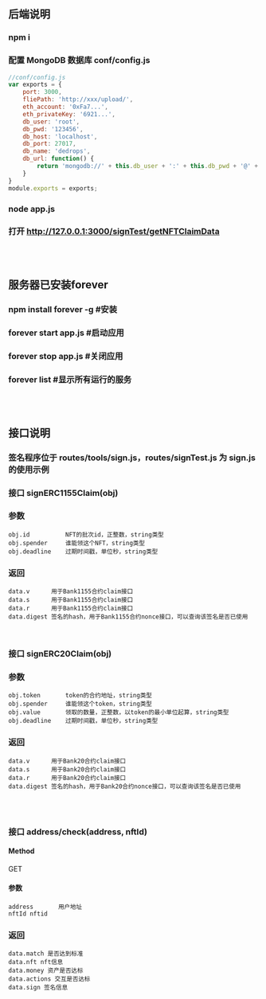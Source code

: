 ## 后端说明
 
### npm i
### 配置 MongoDB 数据库 conf/config.js
```javascript
//conf/config.js
var exports = {
    port: 3000,
    fliePath: 'http://xxx/upload/',
    eth_account: '0xFa7...',
    eth_privateKey: '6921...',
    db_user: 'root',
    db_pwd: '123456',
    db_host: 'localhost',
    db_port: 27017,
    db_name: 'dedrops',
    db_url: function() {
        return 'mongodb://' + this.db_user + ':' + this.db_pwd + '@' + this.db_host + ':' + this.db_port + '/'
    }
}
module.exports = exports;
```
### node app.js
### 打开 http://127.0.0.1:3000/signTest/getNFTClaimData
<br>
<br>

## 服务器已安装forever
### npm install forever -g   #安装
### forever start app.js  #启动应用
### forever stop app.js  #关闭应用
### forever list #显示所有运行的服务 
<br>
<br>

## 接口说明
### 签名程序位于 routes/tools/sign.js，routes/signTest.js 为 sign.js 的使用示例
### 接口 signERC1155Claim(obj)
### 参数 
    obj.id          NFT的批次id，正整数，string类型
    obj.spender     谁能领这个NFT，string类型 
    obj.deadline    过期时间戳，单位秒，string类型
### 返回   
    data.v      用于Bank1155合约claim接口
    data.s      用于Bank1155合约claim接口
    data.r      用于Bank1155合约claim接口
    data.digest 签名的hash，用于Bank1155合约nonce接口，可以查询该签名是否已使用
<br>

### 接口 signERC20Claim(obj)
### 参数 
    obj.token       token的合约地址，string类型
    obj.spender     谁能领这个token，string类型
    obj.value       领取的数量，正整数，以token的最小单位起算，string类型
    obj.deadline    过期时间戳，单位秒，string类型
### 返回   
    data.v      用于Bank20合约claim接口
    data.s      用于Bank20合约claim接口
    data.r      用于Bank20合约claim接口
    data.digest 签名的hash，用于Bank20合约nonce接口，可以查询该签名是否已使用

<br>
<br>

### 接口 address/check(address, nftId)

#### Method
GET

#### 参数 
    address       用户地址
    nftId nftid
### 返回   
    data.match 是否达到标准
    data.nft nft信息
    data.money 资产是否达标
    data.actions 交互是否达标
    data.sign 签名信息
<br>
<br>

